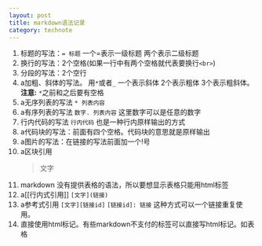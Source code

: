 ```yaml
--- 
layout: post
title: markdown语法记录
category: technote
--- 
```


1. 标题的写法：`= 标题` 一个=表示一级标题 两个表示二级标题
1. 换行的写法：2个空格(如果一行中有两个空格就代表要换行`<br>`)
1. 分段的写法：2个空行
1. a加粗、斜体的写法。 用`*`或者`_` 一个表示斜体 2个表示粗体 3个表示粗斜体。 **注意:** `*`之前和之后要有空格
1. a无序列表的写法 `* 列表内容`
1. a有序列表的写法 `数字. 列表内容` 这里数字可以是任意的数字
1. 行内代码的写法 ``行内代码``  也是一种行内原样输出的方式
1. a代码块的写法：前面有四个空格。代码块的意思就是原样输出
1. a图片的写法：在链接的写法前面加一个!号
1. a区块引用
    >文字 
1. markdown 没有提供表格的语法，所以要想显示表格只能用html标签
1. a[[行内式引用]]
   `[文字](链接)`
1. a参考式引用
    `[文字][链接id]`
	`[链接id]: 链接` 
这种方式可以一个链接重复使用。 
1. 直接使用html标记。有些markdown不支付的标签可以直接写html标记。如表格
